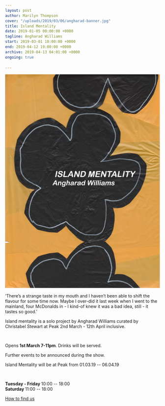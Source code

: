 ```yaml
---
layout: post
author: Marilyn Thompson
cover: "/uploads/2019/03/06/angharad-banner.jpg"
title: Island Mentality
date: 2019-01-05 00:00:00 +0000
tagline: Angharad Williams
start: 2019-03-01 10:00:00 +0000
end: 2019-04-12 19:00:00 +0000
archive: 2019-04-13 04:01:00 +0000
ongoing: true

---
```

<p><img src="/media/angharad-fullsize.jpg"></p>

<p>‘There’s a strange taste in my mouth and I haven’t been able to shift the flavour for some time now. Maybe I over-did it last week when I went to the mainland, four McDonalds in - I kind-of knew it was a bad idea, still - it tastes so good.’</p>

<p>Island mentality is a solo project by Angharad Williams curated by Christabel Stewart at Peak 2nd March - 12th April
inclusive.</p>

<br />

<p>Opens <b>1st March 7-11pm</b>. Drinks will be served.</p>

<p>Further events to be announced during the show.</p>

<p>Island Mentality will be at Peak from 01.03.19 -- 06.04.19</p><br />
<p><b>Tuesday - Friday </b>10:00 -- 18:00<br />
<b>Saturday </b>11:00 -- 18:00 <br />

<p><a href="http://www.peak-art.org/contact">How to find us</a></p>
